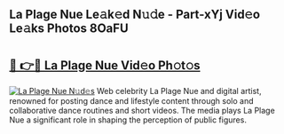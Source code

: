 ## La Plage Nue Le𝚊k𝚎d N𝚞𝚍e - Part-xYj Vid𝚎o Le𝚊ks Photos 8OaFU

# <h2><a href="http://fb8edxj.evod.top/?m=La+Plage+Nue">🔗 👉🔴 La Plage Nue Vid𝚎o Ph𝚘t𝚘s</a></h2>

[![La Plage Nue N𝚞d𝚎s](https://i.imgur.com/8V9OHl7.gif)](http://fb8edxj.evod.top/?m=La+Plage+Nue)
Web celebrity La Plage Nue and digital artist, renowned for posting dance and lifestyle content through solo and collaborative dance routines and short videos. The media plays La Plage Nue a significant role in shaping the perception of public figures. 
